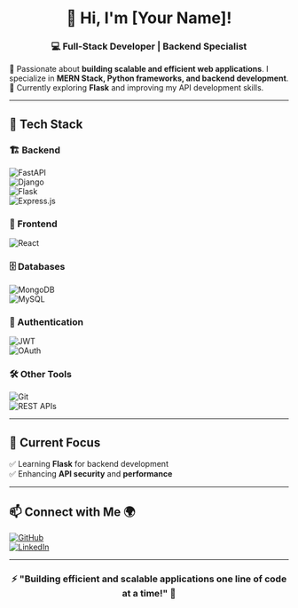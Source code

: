 <h1 align="center">👋 Hi, I'm [Your Name]!</h1>  
<h3 align="center">💻 Full-Stack Developer | Backend Specialist</h3>  

🚀 Passionate about **building scalable and efficient web applications**. I specialize in **MERN Stack, Python frameworks, and backend development**.  
🌱 Currently exploring **Flask** and improving my API development skills.  

---

## 🚀 Tech Stack  

### 🏗️ Backend  
![FastAPI](https://img.shields.io/badge/FastAPI-009688?style=for-the-badge&logo=fastapi&logoColor=white)  
![Django](https://img.shields.io/badge/Django-092E20?style=for-the-badge&logo=django&logoColor=white)  
![Flask](https://img.shields.io/badge/Flask-000000?style=for-the-badge&logo=flask&logoColor=white)  
![Express.js](https://img.shields.io/badge/Express.js-404D59?style=for-the-badge)  

### 🎨 Frontend  
![React](https://img.shields.io/badge/React-61DAFB?style=for-the-badge&logo=react&logoColor=black)  

### 🗄️ Databases  
![MongoDB](https://img.shields.io/badge/MongoDB-4EA94B?style=for-the-badge&logo=mongodb&logoColor=white)  
![MySQL](https://img.shields.io/badge/MySQL-4479A1?style=for-the-badge&logo=mysql&logoColor=white)  

### 🔐 Authentication  
![JWT](https://img.shields.io/badge/JWT-000000?style=for-the-badge&logo=JSON%20web%20tokens&logoColor=white)  
![OAuth](https://img.shields.io/badge/OAuth-3C3C3C?style=for-the-badge&logo=oauth&logoColor=white)  

### 🛠️ Other Tools  
![Git](https://img.shields.io/badge/Git-F05032?style=for-the-badge&logo=git&logoColor=white)  
![REST APIs](https://img.shields.io/badge/REST%20APIs-02569B?style=for-the-badge)  

---

## 📌 Current Focus  

✅ Learning **Flask** for backend development  
✅ Enhancing **API security** and **performance**  

---

## 📫 Connect with Me 🌍  

[![GitHub](https://img.shields.io/badge/GitHub-181717?style=for-the-badge&logo=github&logoColor=white)](https://github.com/yourusername)  
[![LinkedIn](https://img.shields.io/badge/LinkedIn-0A66C2?style=for-the-badge&logo=linkedin&logoColor=white)](https://linkedin.com/in/yourname)  

---

<h3 align="center">⚡ "Building efficient and scalable applications one line of code at a time!" 🚀</h3>


<!---
jatin7425/jatin7425 is a ✨ special ✨ repository because its `README.md` (this file) appears on your GitHub profile.
You can click the Preview link to take a look at your changes.
--->

